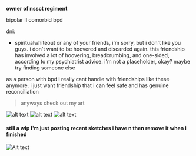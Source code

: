 **owner of nssct regiment**

bipolar II comorbid bpd

dni:
- spiritualwhiteout or any of your friends, i'm sorry, but i don't like you guys. i don't want to be hoovered and discarded again. this friendship has involved a lot of hoovering, breadcrumbing, and one-sided, according to my psychiatrist advice. i'm not a placeholder, okay? maybe try finding someone else

as a person with bpd i really cant handle with friendships like these anymore. i just want friendship that i can feel safe and has genuine reconciliation

> anyways check out my art

![alt text](https://files.catbox.moe/p3im38.png)
![alt text](https://files.catbox.moe/d80ahu.jpg)
![alt text](https://files.catbox.moe/n75jco.png)
#### still a wip I'm just posting recent sketches i have n then remove it when i finished
![Alt text](https://files.catbox.moe/ztam00.jpg)
